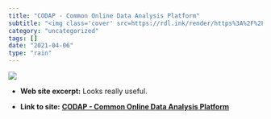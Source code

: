 ```yaml
---
title: "CODAP - Common Online Data Analysis Platform"
subtitle: "<img class='cover' src=https://rdl.ink/render/https%3A%2F%2Fcodap.concord.org>"
category: "uncategorized"
tags: []
date: "2021-04-06"
type: "rain"
---
```

<img class="cover" src=https://rdl.ink/render/https%3A%2F%2Fcodap.concord.org>



* **Web site excerpt:** Looks really useful.

* **Link to site:** **[CODAP - Common Online Data Analysis Platform](https://codap.concord.org)**